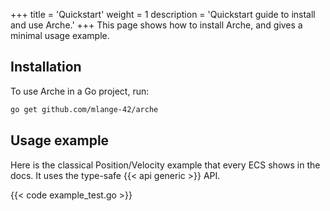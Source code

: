 +++
title = 'Quickstart'
weight = 1
description = 'Quickstart guide to install and use Arche.'
+++
This page shows how to install Arche, and gives a minimal usage example.

## Installation

To use Arche in a Go project, run:

```bash
go get github.com/mlange-42/arche
```

## Usage example

Here is the classical Position/Velocity example that every ECS shows in the docs.
It uses the type-safe  {{< api generic >}} API.

{{< code example_test.go >}}
